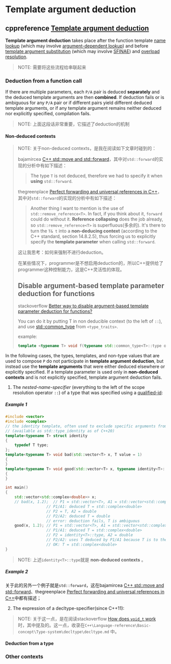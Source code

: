 # Template argument deduction



## cppreference [Template argument deduction](https://en.cppreference.com/w/cpp/language/template_argument_deduction)

**Template argument deduction** takes place after the function template [name lookup](https://en.cppreference.com/w/cpp/language/lookup) (which may involve [argument-dependent lookup](https://en.cppreference.com/w/cpp/language/adl)) and before [template argument substitution](https://en.cppreference.com/w/cpp/language/function_template#Template_argument_substitution) (which may involve [SFINAE](https://en.cppreference.com/w/cpp/language/sfinae)) and [overload resolution](https://en.cppreference.com/w/cpp/language/overload_resolution).

> NOTE: 需要将这些流程给串联起来

### Deduction from a function call



If there are multiple parameters, each `P/A` pair is deduced **separately** and the deduced template arguments are then **combined**. If deduction fails or is ambiguous for any `P/A` pair or if different pairs yield different deduced template arguments, or if any template argument remains neither deduced nor explicitly specified, compilation fails.

> NOTE: 上面这段话非常重要，它描述了deduction的机制



#### Non-deduced contexts

> NOTE: 关于non-deduced contexts，是我在阅读如下文章时碰到的：
>
> bajamircea [C++ std::move and std::forward](http://bajamircea.github.io/coding/cpp/2016/04/07/move-forward.html)，其中对`std::forward`的实现的分析中有如下描述：
>
> > The type `T` is not deduced, therefore we had to specify it when **using** `std::forward`.
>
> thegreenplace [Perfect forwarding and universal references in C++](https://eli.thegreenplace.net/2014/perfect-forwarding-and-universal-references-in-c)，其中对`std::forward`的实现的分析中有如下描述：
>
> > Another thing I want to mention is the use of `std::remove_reference<T>`. In fact, if you think about it, `forward` could do without it. **Reference collapsing** does the job already, so `std::remove_reference<T>` is superfluous(多余的). It's there to turn the `T& t` into a **non-deducing context** (according to the C++ standard, section 14.8.2.5), thus forcing us to explicitly specify the **template parameter** when calling `std::forward`.
>
> 这让我思考：如何来强制不进行deduction。
>
> 在某些情况下，programmer是不想启用deduction的，所以C++提供给了programmer这种控制能力，这是C++灵活性的体现。
>
> ## Disable argument-based template parameter deduction for functions
>
> stackoverflow [Better way to disable argument-based template parameter deduction for functions?](https://stackoverflow.com/questions/37737487/better-way-to-disable-argument-based-template-parameter-deduction-for-functions)
>
> You can do it by putting T in non deducible context (to the left of `::`), and use [std::common_type](http://en.cppreference.com/w/cpp/types/common_type) from `<type_traits>`.
>
> example:
>
> ```cpp
> template <typename T> void f(typename std::common_type<T>::type obj) {std::cout << obj;}
> ```

In the following cases, the types, templates, and non-type values that are used to compose `P` do not participate in **template argument deduction**, but instead use the **template arguments** that were either deduced elsewhere or explicitly specified. If a template parameter is used only in **non-deduced contexts** and is not explicitly specified, template argument deduction fails.

1) The *nested-name-specifier* (everything to the left of the scope resolution operator `::`) of a type that was specified using a [qualified-id](name.html#Qualified_identifiers):

##### Example 1

```c++
#include <vector>
#include <complex>
// the identity template, often used to exclude specific arguments from deduction
// (available as std::type_identity as of C++20)
template<typename T> struct identity
{
	typedef T type;
};
template<typename T> void bad(std::vector<T> x, T value = 1)
{
}
template<typename T> void good(std::vector<T> x, typename identity<T>::type value = 1)
{
}

int main()
{
	std::vector<std::complex<double>> x;
	// bad(x, 1.2);  // P1 = std::vector<T>, A1 = std::vector<std::complex<double>>
				  // P1/A1: deduced T = std::complex<double>
				  // P2 = T, A2 = double
				  // P2/A2: deduced T = double
				  // error: deduction fails, T is ambiguous
	good(x, 1.2); // P1 = std::vector<T>, A1 = std::vector<std::complex<double>>
				  // P1/A1: deduced T = std::complex<double>
				  // P2 = identity<T>::type, A2 = double
				  // P2/A2: uses T deduced by P1/A1 because T is to the left of :: in P2
				  // OK: T = std::complex<double>
}

```

> NOTE: 上述`identity<T>::type`就是 **non-deduced contexts** 。



##### Example 2

关于此的另外一个例子就是`std::forward`，这在bajamircea [C++ std::move and std::forward](http://bajamircea.github.io/coding/cpp/2016/04/07/move-forward.html)、thegreenplace [Perfect forwarding and universal references in C++](https://eli.thegreenplace.net/2014/perfect-forwarding-and-universal-references-in-c)中都有描述；



2) The expression of a decltype-specifier(since C++11):

> NOTE: 关于这一点，是在阅读stackoverflow [How does `void_t` work](https://stackoverflow.com/questions/27687389/how-does-void-t-work) 时，其中提及的。这一点，收录在`C++\Language-reference\Basic-concept\Type-system\decltype\decltype.md` 中。

#### Deduction from a type



### Other contexts

